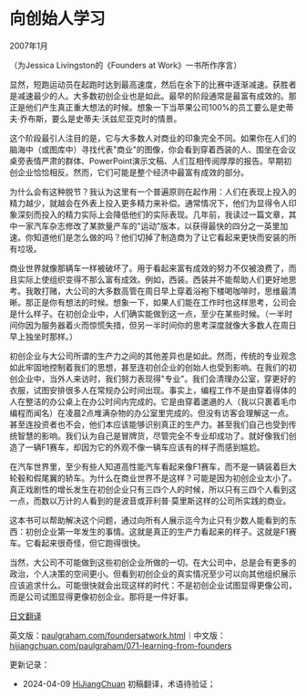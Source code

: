 


# 向创始人学习

2007年1月

（为Jessica Livingston的《Founders at Work》一书所作序言）

显然，短跑运动员在起跑时达到最高速度，然后在余下的比赛中逐渐减速。获胜者是减速最少的人。大多数初创企业也是如此。最早的阶段通常是最富有成效的。那正是他们产生真正重大想法的时候。想象一下当苹果公司100%的员工要么是史蒂夫·乔布斯，要么是史蒂夫·沃兹尼亚克时的情景。

这个阶段最引人注目的是，它与大多数人对商业的印象完全不同。如果你在人们的脑海中（或图库中）寻找代表"商业"的图像，你会看到穿着西装的人、围坐在会议桌旁表情严肃的群体、PowerPoint演示文稿、人们互相传阅厚厚的报告。早期初创企业恰恰相反。然而，它们可能是整个经济中最富有成效的部分。

为什么会有这种脱节？我认为这里有一个普遍原则在起作用：人们在表现上投入的精力越少，就越会在外表上投入更多精力来补偿。通常情况下，他们为显得令人印象深刻而投入的精力实际上会降低他们的实际表现。几年前，我读过一篇文章，其中一家汽车杂志修改了某款量产车的"运动"版本，以获得最快的四分之一英里加速。你知道他们是怎么做的吗？他们切掉了制造商为了让它看起来更快而安装的所有垃圾。

商业世界就像那辆车一样被破坏了。用于看起来富有成效的努力不仅被浪费了，而且实际上使组织变得不那么富有成效。例如，西装。西装并不能帮助人们更好地思考。我敢打赌，大公司的大多数高管在周日早上穿着浴袍下楼喝咖啡时，思维最清晰。那正是你有想法的时候。想象一下，如果人们能在工作时也这样思考，公司会是什么样子。在初创企业中，人们确实能做到这一点，至少在某些时候。（一半时间你因为服务器着火而惊慌失措，但另一半时间你的思考深度就像大多数人在周日早上独坐时那样。）

初创企业与大公司所谓的生产力之间的其他差异也是如此。然而，传统的专业观念如此牢固地控制着我们的思想，甚至连初创企业的创始人也受到影响。在我们的初创企业中，当外人来访时，我们努力表现得"专业"。我们会清理办公室，穿更好的衣服，试图安排很多人在常规办公时间出现。事实上，编程工作不是由穿着得体的人在整洁的办公桌上在办公时间内完成的。它是由穿着邋遢的人（我以只裹着毛巾编程而闻名）在凌晨2点堆满杂物的办公室里完成的。但没有访客会理解这一点。甚至连投资者也不会，他们本应该能够识别真正的生产力。甚至我们自己也受到传统智慧的影响。我们认为自己是冒牌货，尽管完全不专业却成功了。就好像我们创造了一辆F1赛车，却因为它的外观不像一辆车应该有的样子而感到尴尬。

在汽车世界里，至少有些人知道高性能汽车看起来像F1赛车，而不是一辆装着巨大轮毂和假尾翼的轿车。为什么在商业世界不是这样？可能是因为初创企业太小了。真正戏剧性的增长发生在初创企业只有三四个人的时候，所以只有三四个人看到这一点，而数以万计的人看到的是波音或菲利普·莫里斯这样的公司所实践的商业。

这本书可以帮助解决这个问题，通过向所有人展示迄今为止只有少数人能看到的东西：初创企业第一年发生的事情。这就是真正的生产力看起来的样子。这就是F1赛车。它看起来很奇怪，但它跑得很快。

当然，大公司不可能做到这些初创企业所做的一切。在大公司中，总是会有更多的政治，个人决策的空间更小。但看到初创企业的真实情况至少可以向其他组织展示应该追求什么。可能很快就会出现这样的时代：不是初创企业试图显得更像公司，而是公司试图显得更像初创企业。那将是一件好事。

[日文翻译](http://www.aoky.net/articles/paul_graham/foundersatwork.htm)

英文版：[paulgraham.com/foundersatwork.html](https://paulgraham.com/foundersatwork.html)｜中文版：[hijiangchuan.com/paulgraham/071-learning-from-founders](https://hijiangchuan.com/paulgraham/071-learning-from-founders)



更新记录：
- 2024-04-09 [HiJiangChuan](https://hijiangchuan.com) 初稿翻译，术语待验证； 
